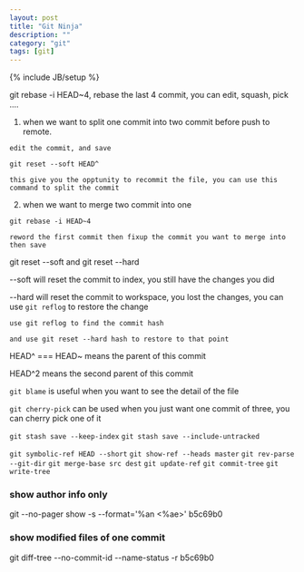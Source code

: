 ```yaml
---
layout: post
title: "Git Ninja"
description: ""
category: "git"
tags: [git]
---
```

{% include JB/setup %}

git rebase -i HEAD~4,  rebase the last 4 commit, you can edit, squash, pick ....

1. when we want to split one commit into two commit before push to remote.

```
edit the commit, and save

git reset --soft HEAD^

this give you the opptunity to recommit the file, you can use this command to split the commit
```

2. when we want to merge two commit into one

```
git rebase -i HEAD~4

reword the first commit then fixup the commit you want to merge into then save

```

git reset --soft and git reset --hard

--soft will reset the commit to index, you still have the changes you did

--hard will reset the commit to workspace, you lost the changes, you can use `git reflog` to restore the change

```
use git reflog to find the commit hash

and use git reset --hard hash to restore to that point

```

HEAD^ === HEAD~  means the parent of this commit

HEAD^2 means the second parent of this commit


`git blame` is useful when you want to see the detail of the file

`git cherry-pick` can be used when you just want one commit of three, you can cherry pick one of it

`git stash save --keep-index`
`git stash save --include-untracked`
 
`git symbolic-ref HEAD --short`
`git show-ref --heads master`
`git rev-parse --git-dir`
`git merge-base src dest`
`git update-ref`
`git commit-tree`
`git write-tree`

### show author info only
git --no-pager show -s --format='%an <%ae>' b5c69b0

### show modified files of one commit
git diff-tree --no-commit-id --name-status -r b5c69b0